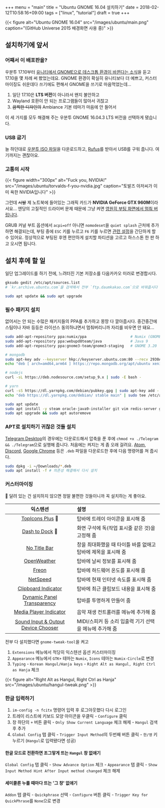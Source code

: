 +++
menu = "main"
title = "Ubuntu GNOME 16.04 설치하기"
date = 2018-02-12T10:58:16+09:00
tags = ["linux", "tutorial"]
draft = true
+++

{{< figure
  alt="Ubuntu GNOME 16.04"
  src="/images/ubuntu/main.png"
  caption="(GitHub Universe 2015 배경화면 사용 중)" >}}

## 설치하기에 앞서

### 어째서 이 배포판을?
우분투 17.10부터 [유니티에서 GNOME으로 데스크톱 환경이 바뀐다는 소식](https://www.ubuntu.com/desktop/1710)을 듣고 17.10을 몇 차례 써 봤었는데요. GNOME 환경이 확실히 유니티보다 더 예쁘고, 커스터마이징도 쉬운데다 쓰기에도 편해서 GNOME을 쓰기로 마음먹었는데...

1. 일단 17.10은 **LTS 버전**이 아니라서 왠지 불안하고
1. Wayland 호환이 안 되는 프로그램들이 많아서 귀찮고
1. ~~끔찍한 디자인의~~ Ambiance 기본 테마가 마음에 안 들어서

이 세 가지를 모두 해결해 주는 우분투 GNOME 16.04.3 LTS 버전을 선택하게 됐습니다.

### USB 굽기
늘 하던대로 [우분투 ISO 파일](https://wiki.ubuntu.com/UbuntuGNOME/GetUbuntuGNOME)을 다운로드하고, [Rufus](https://rufus.akeo.ie/)를 받아서 USB를 구워 줍니다. 여기까지는 괜찮아요.

### 고통의 시작
{{< figure width="300px"
  alt="Fuck you, NVIDIA!"
  src="/images/ubuntu/torvalds-f-you-nvidia.jpg"
  caption="토발즈 아저씨가 이미 욕한 NVIDIA입니다" >}}

그런데 ~~시발~~ 제 노트북에 들어있는 그래픽 카드가 **NVIDIA GeForce GTX 960M**이라서요... 엔당의 고질적인 드라이버 문제 때문에 그냥 켜면 [영원히 부팅 화면에서 멈춰 버립니다](https://twitter.com/amato17/status/956233588172713984).

GRUB 커널 부트 옵션에서 `acpi=off` 아니면 `nomodeset`을 `quiet splash` 근처에 추가하면 해결되는데, 부팅 중에 `ESC` 키를 누르고 `F6` 키를 누르면 [관련 설정](https://twitter.com/amato17/status/961992971355701248)을 간단하게 할 수 있어요. 정상적으로 부팅된 후엔 편안하게 설치할 파티션을 고르고 하스스톤 한 판 하고 오시면 됩니다.

## 설치 후에 할 일
일단 업그레이드를 하기 전에, 느려터진 기본 저장소를 다음카카오 미러로 변경합시다.

```bash
gksudo gedit /etc/apt/sources.list
# `kr.archive.ubuntu.com`을 검색해서 전부 `ftp.daumkakao.com`으로 바꿔줍시다

sudo apt update && sudo apt upgrade
```

### 필수 패키지 설치
없어서는 안 되는 수많은 패키지들의 PPA를 추가하고 몽땅 다 깔아줍시다. 중간중간에 스팀이나 자바 등등은 라이선스 동의하냐면서 멈춰버리니까 자리를 비우면 안 돼요...

```bash
sudo add-apt-repository ppa:numix/ppa                    # Numix (GNOME 테마)
sudo add-apt-repository ppa:webupd8team/java             # Java 9
sudo add-apt-repository ppa:gnome3-team/gnome3-staging   # GNOME 3.20

# mongodb
sudo apt-key adv --keyserver hkp://keyserver.ubuntu.com:80 --recv 2930ADAE8CAF5059EE73BB4B58712A2291FA4AD5
echo "deb [ arch=amd64,arm64 ] https://repo.mongodb.org/apt/ubuntu xenial/mongodb-org/3.6 multiverse" | sudo tee /etc/apt/sources.list.d/mongodb-org-3.6.list

# nodejs
curl -sL https://deb.nodesource.com/setup_9.x | sudo -E bash -

# yarn
curl -sS https://dl.yarnpkg.com/debian/pubkey.gpg | sudo apt-key add -
echo "deb https://dl.yarnpkg.com/debian/ stable main" | sudo tee /etc/apt/sources.list.d/yarn.list

sudo apt update
sudo apt install -y steam oracle-java9-installer git vim redis-server gnome-tweak-tool fcitx fcitx-hangul mongodb-org nodejs yarn numix-*
sudo apt upgrade && sudo apt autoremove
```

### APT로 설치하기 귀찮은 것들 설치
[Telegram Desktop](https://desktop.telegram.org)의 경우에는 다운로드해서 압축을 푼 후에 `chmod +x ./Telegram && ./Telegram`으로 실행해 줍니다. 처음에는 켜지는 게 좀 오래 걸려요. [Atom](https://atom.io), [Discord](https://discord.gg), [Google Chrome](https://www.google.com/chrome/) 등은 `.deb` 파일을 다운로드한 후에 다음 명령어를 쳐 줍시다.

```bash
sudo dpkg -i ~/Downloads/*.deb
sudo apt install -f # 의존성 해결해서 다시 설치
```

### 커스터마이징
:tada: 달려 있는 건 설치하지 않으면 정말 불편한 것들이니까 꼭 설치하는 게 좋아요.

| 익스텐션 | 설명 |
| :--: | :--- |
| [TopIcons Plus] :tada: | 탑바에 트레이 아이콘을 표시해 줌 |
| [Dash to Dock] :tada: | 화면 구석에 독(작업 표시줄 같은 것)을 고정해 줌 |
| [No Title Bar] | 창을 최대화했을 때 타이틀 바를 없애고 탑바에 제목을 표시해 줌 |
| [OpenWeather] | 탑바에 날씨 정보를 표시해 줌 |
| [Freon] | 탑바에 하드웨어 온도를 표시해 줌 |
| [NetSpeed] | 탑바에 현재 인터넷 속도를 표시해 줌 |
| [Clipboard Indicator] | 탑바에 최근 클립보드 내용을 표시해 줌 |
| [Dynamic Panel Transparency] | 탑바를 투명하게 만들어 줌 |
| [Media Player Indicator] | 음악 재생 컨트롤러를 메뉴에 추가해 줌 |
| [Sound Input & Output Device Chooser] | MIDI/스피커 등 소리 입출력 기기 선택을 메뉴에 추가해 줌 |

[Dash to Dock]: https://extensions.gnome.org/extension/307/dash-to-dock/
[Media Player Indicator]: https://extensions.gnome.org/extension/55/media-player-indicator/
[OpenWeather]: https://extensions.gnome.org/extension/750/openweather/
[TopIcons Plus]: https://extensions.gnome.org/extension/1031/topicons/
[NetSpeed]: https://extensions.gnome.org/extension/104/netspeed/
[Sound Input & Output Device Chooser]: https://extensions.gnome.org/extension/906/sound-output-device-chooser/
[Freon]: https://extensions.gnome.org/extension/841/freon/
[Clipboard Indicator]: https://extensions.gnome.org/extension/779/clipboard-indicator/
[No Title Bar]: https://extensions.gnome.org/extension/1267/no-title-bar/
[Dynamic Panel Transparency]: https://extensions.gnome.org/extension/1011/dynamic-panel-transparency/

전부 다 설치했다면 `gnome-tweak-tool`을 켜고

1. `Extensions` 메뉴에서 적당히 익스텐션 옵션 커스터마이징
1. `Appearance` 메뉴에서 `GTK+` 테마는 `Numix`, `Icons` 테마는 `Numix-Circle`로 변경
1. `Typing` - `Korean Hangul/Hanja keys` - `Right Alt as Hangul, Right Ctrl as Hanja` 체크

{{< figure
  alt="Right Alt as Hangul, Right Ctrl as Hanja"
  src="/images/ubuntu/hangul-tweak.png" >}}

### 한글 입력하기
1. `im-config -n fcitx` 명령어 입력 후 로그아웃했다 다시 로그인
2. 트레이 리스트에 키보드 모양 아이콘을 우클릭 - `Configure` 클릭
3. 창 하단의 `+` 버튼 클릭 - `Only Show Current Language` 체크 해제 - `Hangul` 검색 후 추가
4. `Global Config` 탭 클릭 - `Trigger Input Method`의 두번째 버튼 클릭 - `한/영` 키 누르기 (`Hangul`로 입력됐다면 성공)

#### 한글 모드로 전환하면 조그맣게 뜨는 `Hangul` 창 없애기
`Global Config` 탭 클릭 - `Show Advance Option` 체크 - `Appearance` 탭 클릭 - `Show Input Method Hint After Input method changed` 체크 해제

#### 세미콜론 누를 때마다 뜨는 '그 창' 없애기
`Addon` 탭 클릭 - `Quickphrase` 선택 - `Configure` 버튼 클릭 - `Trigger Key for QuickPhrase`를 `None`으로 변경
